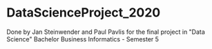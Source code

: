 # DataScienceProject_2020

Done by Jan Steinwender and Paul Pavlis for the final project in "Data Science" Bachelor Business Informatics - Semester 5

